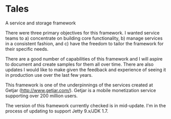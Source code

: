 Tales
=====

A service and storage framework

There were three primary objectives for this framework. I wanted service teams to a) concentrate on building core functionality, b) manage services in a consistent fashion, and c) have the freedom to tailor the framework for their specific needs.

There are a good number of capabilities of this framework and I will aspire to document and create samples for them all over time. There are also updates I would like to make given the feedback and experience of seeing it in production use over the last few years. 

This framework is one of the underpinnings of the services created at Getjar (http://www.getjar.com/). Getjar is a mobile monetization service supporting over 200 million users.

The version of this framework currently checked is in mid-update. I'm in the process of updating to support Jetty 9.x/JDK 1.7. 


